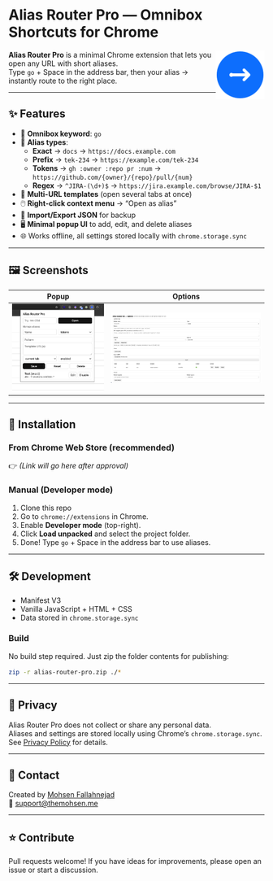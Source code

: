 # Alias Router Pro — Omnibox Shortcuts for Chrome

<img src="icon.png" width="96" alt="Alias Router Pro icon" align="right" />

**Alias Router Pro** is a minimal Chrome extension that lets you open any URL with short aliases.  
Type `go` + Space in the address bar, then your alias → instantly route to the right place.

---

## ✨ Features

- 🔑 **Omnibox keyword**: `go`
- 🎯 **Alias types**:
  - **Exact** → `docs` → `https://docs.example.com`
  - **Prefix** → `tek-234` → `https://example.com/tek-234`
  - **Tokens** → `gh :owner :repo pr :num` → `https://github.com/{owner}/{repo}/pull/{num}`
  - **Regex** → `^JIRA-(\d+)$` → `https://jira.example.com/browse/JIRA-$1`
- 📑 **Multi-URL templates** (open several tabs at once)
- 🖱️ **Right-click context menu** → “Open as alias”
- 🔄 **Import/Export JSON** for backup
- 🖥️ **Minimal popup UI** to add, edit, and delete aliases
- 🌐 Works offline, all settings stored locally with `chrome.storage.sync`

---

## 🖼️ Screenshots

| Popup | Options |
|-------|---------|
| ![Popup](screenshots/popup.png) | ![Options](screenshots/options.png)

---

## 🚀 Installation

### From Chrome Web Store (recommended)

👉 *(Link will go here after approval)*

### Manual (Developer mode)

1. Clone this repo
2. Go to `chrome://extensions` in Chrome.
3. Enable **Developer mode** (top-right).
4. Click **Load unpacked** and select the project folder.
5. Done! Type `go` + Space in the address bar to use aliases.

---

## 🛠️ Development

- Manifest V3
- Vanilla JavaScript + HTML + CSS
- Data stored in `chrome.storage.sync`

### Build

No build step required. Just zip the folder contents for publishing:

```bash
zip -r alias-router-pro.zip ./*
```

---

## 📄 Privacy

Alias Router Pro does not collect or share any personal data.  
Aliases and settings are stored locally using Chrome’s `chrome.storage.sync`.  
See [Privacy Policy](./privacy-policy.md) for details.

---

## 📨 Contact

Created by [Mohsen Fallahnejad](https://themohsen.me)  
📧 <support@themohsen.me>

---

## ⭐ Contribute

Pull requests welcome! If you have ideas for improvements, please open an issue or start a discussion.

